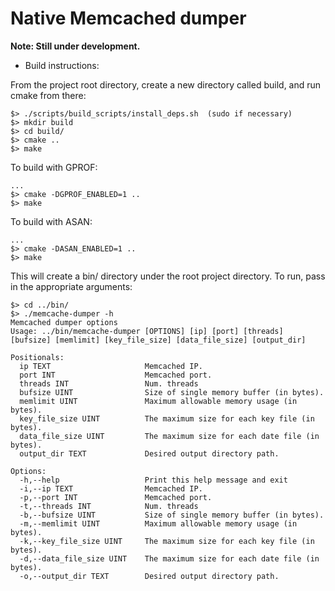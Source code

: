 # Native Memcached dumper

**Note: Still under development.**

- Build instructions:

From the project root directory, create a new directory called build, and run cmake from there:
```
$> ./scripts/build_scripts/install_deps.sh  (sudo if necessary)
$> mkdir build
$> cd build/
$> cmake ..
$> make
```

To build with GPROF:
```
...
$> cmake -DGPROF_ENABLED=1 ..
$> make
```

To build with ASAN:
```
...
$> cmake -DASAN_ENABLED=1 ..
$> make
```

This will create a bin/ directory under the root project directory. To run, pass in the appropriate arguments:
```
$> cd ../bin/
$> ./memcache-dumper -h
Memcached dumper options
Usage: ../bin/memcache-dumper [OPTIONS] [ip] [port] [threads] [bufsize] [memlimit] [key_file_size] [data_file_size] [output_dir]

Positionals:
  ip TEXT                     Memcached IP.
  port INT                    Memcached port.
  threads INT                 Num. threads
  bufsize UINT                Size of single memory buffer (in bytes).
  memlimit UINT               Maximum allowable memory usage (in bytes).
  key_file_size UINT          The maximum size for each key file (in bytes).
  data_file_size UINT         The maximum size for each date file (in bytes).
  output_dir TEXT             Desired output directory path.

Options:
  -h,--help                   Print this help message and exit
  -i,--ip TEXT                Memcached IP.
  -p,--port INT               Memcached port.
  -t,--threads INT            Num. threads
  -b,--bufsize UINT           Size of single memory buffer (in bytes).
  -m,--memlimit UINT          Maximum allowable memory usage (in bytes).
  -k,--key_file_size UINT     The maximum size for each key file (in bytes).
  -d,--data_file_size UINT    The maximum size for each date file (in bytes).
  -o,--output_dir TEXT        Desired output directory path.
```